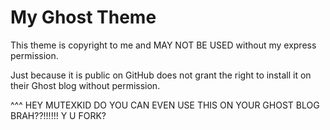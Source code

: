 # My Ghost Theme

This theme is copyright to me and MAY NOT BE USED without my express permission.

Just because it is public on GitHub does not grant the right to install it on
their Ghost blog without permission.

^^^ HEY MUTEXKID DO YOU CAN EVEN USE THIS ON YOUR GHOST BLOG BRAH??!!!!!! Y U FORK?
